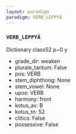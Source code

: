 ```yaml
---
layout: paradigm
paradigm: VERB_LEPPYÄ
---
```

### ` VERB_LEPPYÄ `

Dictionary class52 p~0 y
* grade_dir: weaken
* plurale_tantum: False
* pos: VERB
* stem_diphthong: None
* stem_vowel: None
* upos: VERB
* harmony: front
* kotus_av: B
* kotus_tn: 52
* clitics: False
* possessive: False
